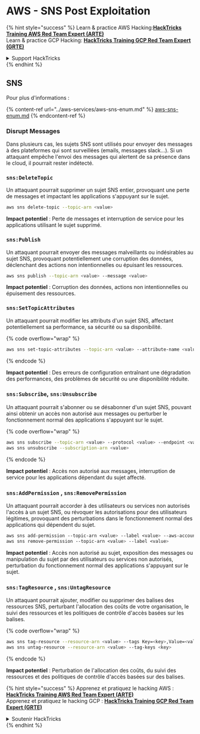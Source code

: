 # AWS - SNS Post Exploitation

{% hint style="success" %}
Learn & practice AWS Hacking:<img src="../../../.gitbook/assets/image (1).png" alt="" data-size="line">[**HackTricks Training AWS Red Team Expert (ARTE)**](https://training.hacktricks.xyz/courses/arte)<img src="../../../.gitbook/assets/image (1).png" alt="" data-size="line">\
Learn & practice GCP Hacking: <img src="../../../.gitbook/assets/image (2).png" alt="" data-size="line">[**HackTricks Training GCP Red Team Expert (GRTE)**<img src="../../../.gitbook/assets/image (2).png" alt="" data-size="line">](https://training.hacktricks.xyz/courses/grte)

<details>

<summary>Support HackTricks</summary>

* Check the [**subscription plans**](https://github.com/sponsors/carlospolop)!
* **Join the** 💬 [**Discord group**](https://discord.gg/hRep4RUj7f) or the [**telegram group**](https://t.me/peass) or **follow** us on **Twitter** 🐦 [**@hacktricks\_live**](https://twitter.com/hacktricks\_live)**.**
* **Share hacking tricks by submitting PRs to the** [**HackTricks**](https://github.com/carlospolop/hacktricks) and [**HackTricks Cloud**](https://github.com/carlospolop/hacktricks-cloud) github repos.

</details>
{% endhint %}

## SNS

Pour plus d'informations :

{% content-ref url="../aws-services/aws-sns-enum.md" %}
[aws-sns-enum.md](../aws-services/aws-sns-enum.md)
{% endcontent-ref %}

### Disrupt Messages

Dans plusieurs cas, les sujets SNS sont utilisés pour envoyer des messages à des plateformes qui sont surveillées (emails, messages slack...). Si un attaquant empêche l'envoi des messages qui alertent de sa présence dans le cloud, il pourrait rester indétecté.

### `sns:DeleteTopic`

Un attaquant pourrait supprimer un sujet SNS entier, provoquant une perte de messages et impactant les applications s'appuyant sur le sujet.
```bash
aws sns delete-topic --topic-arn <value>
```
**Impact potentiel** : Perte de messages et interruption de service pour les applications utilisant le sujet supprimé.

### `sns:Publish`

Un attaquant pourrait envoyer des messages malveillants ou indésirables au sujet SNS, provoquant potentiellement une corruption des données, déclenchant des actions non intentionnelles ou épuisant les ressources.
```bash
aws sns publish --topic-arn <value> --message <value>
```
**Impact potentiel** : Corruption des données, actions non intentionnelles ou épuisement des ressources.

### `sns:SetTopicAttributes`

Un attaquant pourrait modifier les attributs d'un sujet SNS, affectant potentiellement sa performance, sa sécurité ou sa disponibilité.

{% code overflow="wrap" %}
```bash
aws sns set-topic-attributes --topic-arn <value> --attribute-name <value> --attribute-value <value>
```
{% endcode %}

**Impact potentiel** : Des erreurs de configuration entraînant une dégradation des performances, des problèmes de sécurité ou une disponibilité réduite.

### `sns:Subscribe`, `sns:Unsubscribe`

Un attaquant pourrait s'abonner ou se désabonner d'un sujet SNS, pouvant ainsi obtenir un accès non autorisé aux messages ou perturber le fonctionnement normal des applications s'appuyant sur le sujet.

{% code overflow="wrap" %}
```bash
aws sns subscribe --topic-arn <value> --protocol <value> --endpoint <value>
aws sns unsubscribe --subscription-arn <value>
```
{% endcode %}

**Impact potentiel** : Accès non autorisé aux messages, interruption de service pour les applications dépendant du sujet affecté.

### `sns:AddPermission` , `sns:RemovePermission`

Un attaquant pourrait accorder à des utilisateurs ou services non autorisés l'accès à un sujet SNS, ou révoquer les autorisations pour des utilisateurs légitimes, provoquant des perturbations dans le fonctionnement normal des applications qui dépendent du sujet.
```css
aws sns add-permission --topic-arn <value> --label <value> --aws-account-id <value> --action-name <value>
aws sns remove-permission --topic-arn <value> --label <value>
```
**Impact potentiel** : Accès non autorisé au sujet, exposition des messages ou manipulation du sujet par des utilisateurs ou services non autorisés, perturbation du fonctionnement normal des applications s'appuyant sur le sujet.

### `sns:TagResource` , `sns:UntagResource`

Un attaquant pourrait ajouter, modifier ou supprimer des balises des ressources SNS, perturbant l'allocation des coûts de votre organisation, le suivi des ressources et les politiques de contrôle d'accès basées sur les balises.

{% code overflow="wrap" %}
```bash
aws sns tag-resource --resource-arn <value> --tags Key=<key>,Value=<value>
aws sns untag-resource --resource-arn <value> --tag-keys <key>
```
{% endcode %}

**Impact potentiel** : Perturbation de l'allocation des coûts, du suivi des ressources et des politiques de contrôle d'accès basées sur des balises.

{% hint style="success" %}
Apprenez et pratiquez le hacking AWS :<img src="../../../.gitbook/assets/image (1).png" alt="" data-size="line">[**HackTricks Training AWS Red Team Expert (ARTE)**](https://training.hacktricks.xyz/courses/arte)<img src="../../../.gitbook/assets/image (1).png" alt="" data-size="line">\
Apprenez et pratiquez le hacking GCP : <img src="../../../.gitbook/assets/image (2).png" alt="" data-size="line">[**HackTricks Training GCP Red Team Expert (GRTE)**<img src="../../../.gitbook/assets/image (2).png" alt="" data-size="line">](https://training.hacktricks.xyz/courses/grte)

<details>

<summary>Soutenir HackTricks</summary>

* Consultez les [**plans d'abonnement**](https://github.com/sponsors/carlospolop)!
* **Rejoignez le** 💬 [**groupe Discord**](https://discord.gg/hRep4RUj7f) ou le [**groupe telegram**](https://t.me/peass) ou **suivez-nous** sur **Twitter** 🐦 [**@hacktricks\_live**](https://twitter.com/hacktricks\_live)**.**
* **Partagez des astuces de hacking en soumettant des PRs aux** [**HackTricks**](https://github.com/carlospolop/hacktricks) et [**HackTricks Cloud**](https://github.com/carlospolop/hacktricks-cloud) dépôts github.

</details>
{% endhint %}

